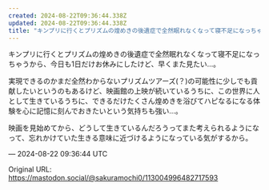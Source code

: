 ```yaml
---
created: 2024-08-22T09:36:44.338Z
updated: 2024-08-22T09:36:44.338Z
title: "キンプリに行くとプリズムの煌めきの後遺症で全然眠れなくなって寝不足になっちゃうから、今日も1日だけお休みにしたけど、早くまた見たい…。実現できるのかまだ全然わか[...]"
---
```


<p>キンプリに行くとプリズムの煌めきの後遺症で全然眠れなくなって寝不足になっちゃうから、今日も1日だけお休みにしたけど、早くまた見たい…。</p><p>実現できるのかまだ全然わからないプリズムツアーズ(？)の可能性に少しでも貢献したいというのもあるけど、映画館の上映が続いているうちに、この世界に人として生きているうちに、できるだけたくさん煌めきを浴びてハピなるになる体験を心に記憶に刻んでおきたいという気持ちも強い…。</p><p>映画を見始めてから、どうして生きているんだろうってまた考えられるようになって、忘れかけていた生きる意味に近づけるようになっている気がするから。</p>

&mdash; 2024-08-22 09:36:44 UTC

Original URL: https://mastodon.social/@sakuramochi0/113004996482717593
